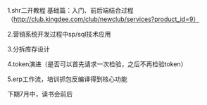 1.shr二开教程 基础篇：入门、前后端结合过程
（http://club.kingdee.com/club/newclub/services?product_id=9）

2.营销系统开发过程中sp/sql技术应用

3.分拆库存设计

4.token演进（是否可以首先请求一次检验，之后不再检验token）

5.erp工作流，培训抓包反编译得到核心功能

下期7月中，读书会前后
